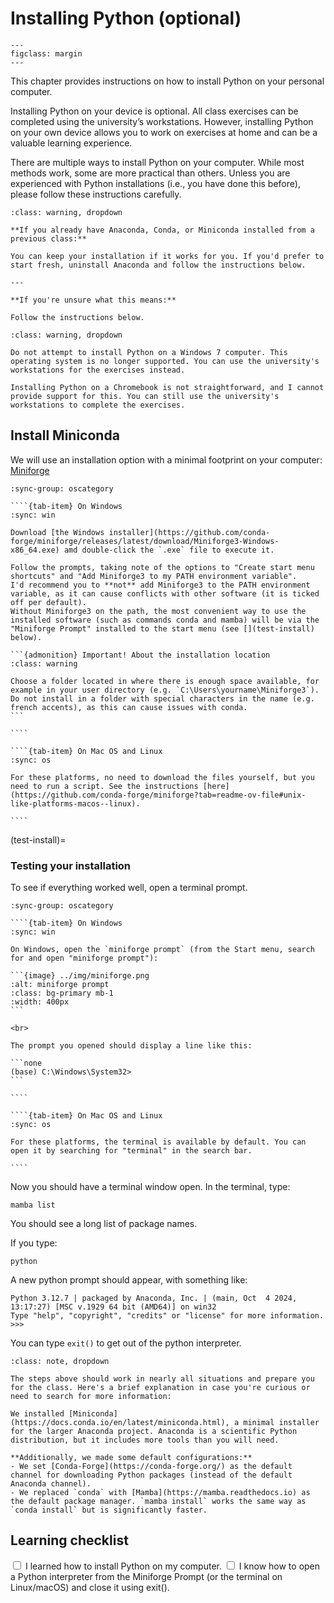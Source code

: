 # Installing Python (optional)


```{figure} https://www.python.org/static/community_logos/python-logo.png
---
figclass: margin
---
```

This chapter provides instructions on how to install Python on your personal computer.

Installing Python on your device is optional. All class exercises can be completed using the university’s workstations. However, installing Python on your own device allows you to work on exercises at home and can be a valuable learning experience.

There are multiple ways to install Python on your computer. While most methods work, some are more practical than others. Unless you are experienced with Python installations (i.e., you have done this before), please follow these instructions carefully.


```{admonition} What to do if you **already** have python installed on your laptop
:class: warning, dropdown

**If you already have Anaconda, Conda, or Miniconda installed from a previous class:**

You can keep your installation if it works for you. If you'd prefer to start fresh, uninstall Anaconda and follow the instructions below.

---

**If you're unsure what this means:**

Follow the instructions below.
```

```{admonition} For Windows 7 or Chromebook users
:class: warning, dropdown

Do not attempt to install Python on a Windows 7 computer. This operating system is no longer supported. You can use the university's workstations for the exercises instead.

Installing Python on a Chromebook is not straightforward, and I cannot provide support for this. You can still use the university's workstations to complete the exercises.
```

## Install Miniconda

We will use an installation option with a minimal footprint on your computer: [Miniforge](https://github.com/conda-forge/miniforge)

`````{tab-set}
:sync-group: oscategory

````{tab-item} On Windows
:sync: win

Download [the Windows installer](https://github.com/conda-forge/miniforge/releases/latest/download/Miniforge3-Windows-x86_64.exe) amd double-click the `.exe` file to execute it.

Follow the prompts, taking note of the options to "Create start menu shortcuts" and "Add Miniforge3 to my PATH environment variable".
I'd recommend you to **not** add Miniforge3 to the PATH environment variable, as it can cause conflicts with other software (it is ticked off per default).
Without Miniforge3 on the path, the most convenient way to use the installed software (such as commands conda and mamba) will be via the "Miniforge Prompt" installed to the start menu (see [](test-install) below).

```{admonition} Important! About the installation location
:class: warning

Choose a folder located in where there is enough space available, for example in your user directory (e.g. `C:\Users\yourname\Miniforge3`). Do not install in a folder with special characters in the name (e.g. french accents), as this can cause issues with conda.
```

````

````{tab-item} On Mac OS and Linux
:sync: os

For these platforms, no need to download the files yourself, but you need to run a script. See the instructions [here](https://github.com/conda-forge/miniforge?tab=readme-ov-file#unix-like-platforms-macos--linux).

````
`````

(test-install)=
### Testing your installation

To see if everything worked well, open a terminal prompt.

`````{tab-set}
:sync-group: oscategory

````{tab-item} On Windows
:sync: win

On Windows, open the `miniforge prompt` (from the Start menu, search for and open "miniforge prompt"):

```{image} ../img/miniforge.png
:alt: miniforge prompt
:class: bg-primary mb-1
:width: 400px
```

<br>

The prompt you opened should display a line like this:

```none
(base) C:\Windows\System32>
```

````

````{tab-item} On Mac OS and Linux
:sync: os

For these platforms, the terminal is available by default. You can open it by searching for "terminal" in the search bar.

````

`````

Now you should have a terminal window open. In the terminal, type:

```none
mamba list
```

You should see a long list of package names.

If you type:

```none
python
```

A new python prompt should appear, with something like:

```none
Python 3.12.7 | packaged by Anaconda, Inc. | (main, Oct  4 2024, 13:17:27) [MSC v.1929 64 bit (AMD64)] on win32
Type "help", "copyright", "credits" or "license" for more information.
>>>
```

You can type ``exit()`` to get out of the python interpreter.

```{admonition} Optional: a brief explanation of what we've just done
:class: note, dropdown

The steps above should work in nearly all situations and prepare you for the class. Here's a brief explanation in case you're curious or need to search for more information:

We installed [Miniconda](https://docs.conda.io/en/latest/miniconda.html), a minimal installer for the larger Anaconda project. Anaconda is a scientific Python distribution, but it includes more tools than you will need.

**Additionally, we made some default configurations:**
- We set [Conda-Forge](https://conda-forge.org/) as the default channel for downloading Python packages (instead of the default Anaconda channel).
- We replaced `conda` with [Mamba](https://mamba.readthedocs.io) as the default package manager. `mamba install` works the same way as `conda install` but is significantly faster.
```

## Learning checklist

<label><input type="checkbox" id="week05_01" class="box"> I learned how to install Python on my computer.</input></label>
<label><input type="checkbox" id="week05_02" class="box"> I know how to open a Python interpreter from the Miniforge Prompt (or the terminal on Linux/macOS) and close it using exit().</input></label>
